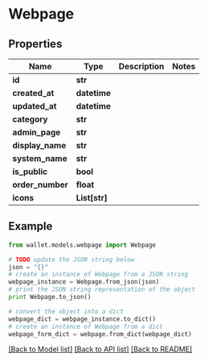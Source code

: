 # Webpage


## Properties

Name | Type | Description | Notes
------------ | ------------- | ------------- | -------------
**id** | **str** |  | 
**created_at** | **datetime** |  | 
**updated_at** | **datetime** |  | 
**category** | **str** |  | 
**admin_page** | **str** |  | 
**display_name** | **str** |  | 
**system_name** | **str** |  | 
**is_public** | **bool** |  | 
**order_number** | **float** |  | 
**icons** | **List[str]** |  | 

## Example

```python
from wallet.models.webpage import Webpage

# TODO update the JSON string below
json = "{}"
# create an instance of Webpage from a JSON string
webpage_instance = Webpage.from_json(json)
# print the JSON string representation of the object
print Webpage.to_json()

# convert the object into a dict
webpage_dict = webpage_instance.to_dict()
# create an instance of Webpage from a dict
webpage_form_dict = webpage.from_dict(webpage_dict)
```
[[Back to Model list]](../README.md#documentation-for-models) [[Back to API list]](../README.md#documentation-for-api-endpoints) [[Back to README]](../README.md)


